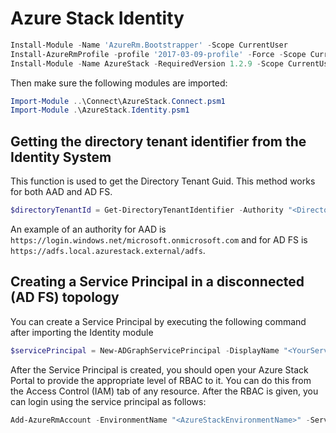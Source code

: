# Azure Stack Identity

```powershell
Install-Module -Name 'AzureRm.Bootstrapper' -Scope CurrentUser
Install-AzureRmProfile -profile '2017-03-09-profile' -Force -Scope CurrentUser
Install-Module -Name AzureStack -RequiredVersion 1.2.9 -Scope CurrentUser
```
Then make sure the following modules are imported:

```powershell
Import-Module ..\Connect\AzureStack.Connect.psm1
Import-Module .\AzureStack.Identity.psm1
```
## Getting the directory tenant identifier from the Identity System

This function is used to get the Directory Tenant Guid. This method works for both AAD and AD FS.

```powershell
$directoryTenantId = Get-DirectoryTenantIdentifier -Authority "<DirectoryTenantUrl>"
```
An example of an authority for AAD is `https://login.windows.net/microsoft.onmicrosoft.com`
and for AD FS is `https://adfs.local.azurestack.external/adfs`.

## Creating a Service Principal in a disconnected (AD FS) topology
You can create a Service Principal by executing the following command after importing the Identity module

```powershell
$servicePrincipal = New-ADGraphServicePrincipal -DisplayName "<YourServicePrincipalName>" -AdminCredential $(Get-Credential) -Verbose
```

After the Service Principal is created, you should open your Azure Stack Portal to provide the appropriate level of RBAC to it. You can do this from the Access Control (IAM) tab of any resource. After the RBAC is given, you can login using the service principal as follows:

```powershell
Add-AzureRmAccount -EnvironmentName "<AzureStackEnvironmentName>" -ServicePrincipal -CertificateThumbprint $servicePrincipal.Thumbprint -ApplicationId $servicePrincipal.ApplicationId -TenantId $directoryTenantId
```
